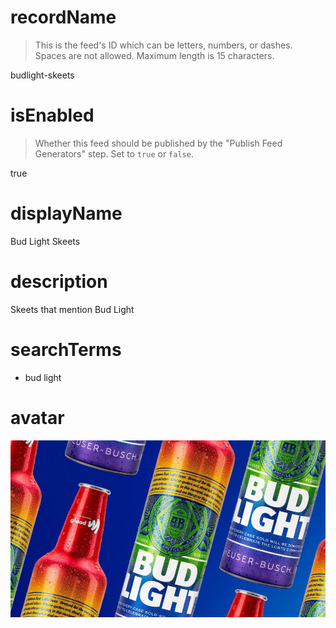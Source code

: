 
# recordName
> This is the feed's ID which can be letters, numbers, or dashes. Spaces are not allowed. Maximum length is 15 characters.

budlight-skeets

# isEnabled

> Whether this feed should be published by the "Publish Feed Generators" step. Set to `true` or `false`.

true

# displayName

Bud Light Skeets

# description

Skeets that mention Bud Light

# searchTerms

- bud light

# avatar

![](budlight.png)
